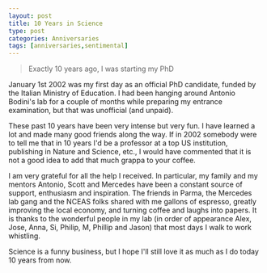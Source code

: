 ```yaml
---
layout: post
title: 10 Years in Science
type: post
categories: Anniversaries
tags: [anniversaries,sentimental]
---
```


> Exactly 10 years ago, I was starting my PhD

January 1st 2002 was my first day as an official PhD candidate, funded by the Italian Ministry of Education. I had been hanging around Antonio Bodini's lab for a couple of months while preparing my entrance examination, but that was unofficial (and unpaid).

These past 10 years have been very intense but very fun. I have learned a lot and made many good friends along the way. If in 2002 somebody were to tell me that in 10 years I'd be a professor at a top US institution, publishing in Nature and Science, etc., I would have commented that it is not a good idea to add that much grappa to your coffee.

I am very grateful for all the help I received. In particular, my family and my mentors Antonio, Scott and Mercedes have been a constant source of support, enthusiasm and inspiration. The friends in Parma, the Mercedes lab gang and the NCEAS folks shared with me gallons of espresso, greatly improving the local economy, and turning coffee and laughs into papers. It is thanks to the wonderful people in my lab (in order of appearance Alex, Jose, Anna, Si, Philip, M, Phillip and Jason) that most days I walk to work whistling.

Science is a funny business, but I hope I'll still love it as much as I do today 10 years from now.

